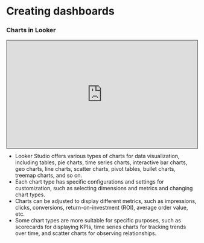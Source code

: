 # Creating dashboards


### Charts in Looker

<div style="position: relative; padding-bottom: 56.25%; height: 0;"><iframe src="https://www.youtube.com/embed/8Pg0yO6Ijos?si=gWXsE4cKeRUZHXFk" title="Data Visualization" frameborder="0" allow="accelerometer; autoplay; clipboard-write; encrypted-media; gyroscope; picture-in-picture" allowfullscreen style="position: absolute; top: 0; left: 0; width: 100%; height: 100%; border: 2px solid grey;"></iframe></div>

- Looker Studio offers various types of charts for data visualization, including tables, pie charts, time series charts, interactive bar charts, geo charts, line charts, scatter charts, pivot tables, bullet charts, treemap charts, and so on.
- Each chart type has specific configurations and settings for customization, such as selecting dimensions and metrics and changing chart types.
- Charts can be adjusted to display different metrics, such as impressions, clicks, conversions, return-on-investment (ROI), average order value, etc.
- Some chart types are more suitable for specific purposes, such as scorecards for displaying KPIs, time series charts for tracking trends over time, and scatter charts for observing relationships.